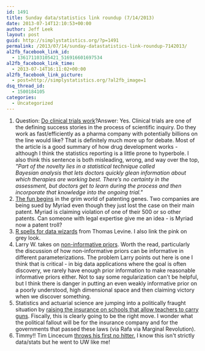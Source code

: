 ```yaml
---
id: 1491
title: Sunday data/statistics link roundup (7/14/2013)
date: 2013-07-14T12:10:53+00:00
author: Jeff Leek
layout: post
guid: http://simplystatistics.org/?p=1491
permalink: /2013/07/14/sunday-datastatistics-link-roundup-7142013/
al2fb_facebook_link_id:
  - 136171103105421_516916601697534
al2fb_facebook_link_time:
  - 2013-07-14T16:11:02+00:00
al2fb_facebook_link_picture:
  - post=http://simplystatistics.org/?al2fb_image=1
dsq_thread_id:
  - 1500184105
categories:
  - Uncategorized
---
```

  1. <span style="line-height: 15.994318008422852px;">Question: <a href="http://www.nytimes.com/2013/07/14/opinion/sunday/do-clinical-trials-work.html?pagewanted=all&_r=1&">Do clinical trials work</a>?Answer: Yes. Clinical trials are one of the defining success stories in the process of scientific inquiry. Do they work as fast/efficiently as a pharma company with potentially billions on the line would like? That is definitely much more up for debate. Most of the article is a good summary of how drug development works - although I think the statistics reporting is a little prone to hyperbole. I also think this sentence is both misleading, wrong, and way over the top, <em>"Part of the novelty lies in a statistical technique called Bayesian analysis that lets doctors quickly glean information about which therapies are working best. There’s no certainty in the assessment, but doctors get to learn during the process and then incorporate that knowledge into the ongoing trial." </em><br /> </span>
  2. [The fun begins](http://www.nytimes.com/2013/07/11/business/2-competitors-sued-by-genetics-company-for-patent-infringement.html?src=rechp&_r=0) in the grim world of patenting genes. Two companies are being sued by Myriad even though they just lost the case on their main patent. Myriad is claiming violation of one of their 500 or so other patents. Can someone with legal expertise give me an idea - is Myriad now a patent troll?
  3. [R spells for data wizards](http://thomaslevine.com/!/r-spells-for-data-wizards/) from Thomas Levine. I also link the pink on grey look.
  4. Larry W. takes on [non-informative priors](http://normaldeviate.wordpress.com/2013/07/13/lost-causes-in-statistics-ii-noninformative-priors/). Worth the read, particularly the discussion of how non-informative priors can be informative in different parameterizations. The problem Larry points out here is one I think that is critical - in big data applications where the goal is often discovery, we rarely have enough prior information to make reasonable informative priors either. Not to say some regularization can't be helpful, but I think there is danger in putting an even weakly informative prior on a poorly understood, high dimensional space and then claiming victory when we discover something.
  5. Statistics and actuarial science are jumping into a politically fraught situation by [raising the insurance on schools that allow teachers to carry guns](http://www.nytimes.com/2013/07/08/us/schools-seeking-to-arm-employees-hit-hurdle-on-insurance.html?hp&pagewanted=all&_r=0). Fiscally, this is clearly going to be the right move. I wonder what the political fallout will be for the insurance company and for the governments that passed these laws (via Rafa via Marginal Revolution).
  6. Timmy!! Tim Lincecum [throws his first no hitter.](http://scores.espn.go.com/mlb/recap?gameId=330713125) I know this isn't strictly data/stats but he went to UW like me!